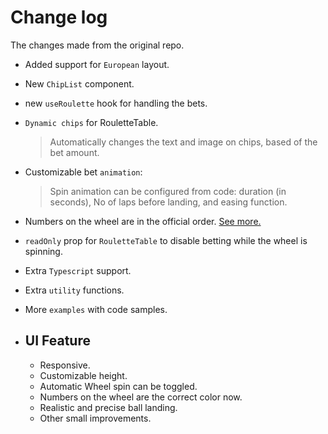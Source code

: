 # Change log
The changes made from the original repo.

- Added support for `European` layout.
- New `ChipList` component.
- new `useRoulette` hook for handling the bets.
- `Dynamic chips` for RouletteTable.
    > Automatically changes the text and image on chips, based of the bet amount.

- Customizable bet `animation`: 
    > Spin animation can be configured from code: duration (in seconds), No of laps before landing, and easing function.

- Numbers on the wheel are in the official order. [See more.](https://en.wikipedia.org/wiki/Roulette#:~:text=the%20winning%20number.-,Roulette%20wheel%20number%20sequence,-%5Bedit%5D)
- `readOnly` prop for `RouletteTable` to disable betting while the wheel is spinning.
- Extra `Typescript` support.
- Extra `utility` functions.
- More `examples` with code samples.

- ## UI Feature
    - Responsive.
    - Customizable height.
    - Automatic Wheel spin can be toggled.
    - Numbers on the wheel are the correct color now.
    - Realistic and precise ball landing.
    - Other small improvements.